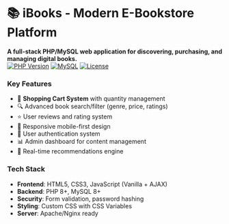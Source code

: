 # 📚 iBooks - Modern E-Bookstore Platform

**A full-stack PHP/MySQL web application for discovering, purchasing, and managing digital books.**  
[![PHP Version](https://img.shields.io/badge/PHP-8.0%2B-777BB4?logo=php)](https://php.net/)
[![MySQL](https://img.shields.io/badge/MySQL-8.0-4479A1?logo=mysql)](https://www.mysql.com/)
[![License](https://img.shields.io/badge/License-MIT-blue.svg)](https://opensource.org/licenses/MIT)



### Key Features
- 🛒 **Shopping Cart System** with quantity management
- 🔍 Advanced book search/filter (genre, price, ratings)
- ⭐ User reviews and rating system
- 📱 Responsive mobile-first design
- 🔐 User authentication system
- 📊 Admin dashboard for content management
- 🔄 Real-time recommendations engine

### Tech Stack
- **Frontend**: HTML5, CSS3, JavaScript (Vanilla + AJAX)
- **Backend**: PHP 8+, MySQL 8+
- **Security**: Form validation, password hashing
- **Styling**: Custom CSS with CSS Variables
- **Server**: Apache/Nginx ready

